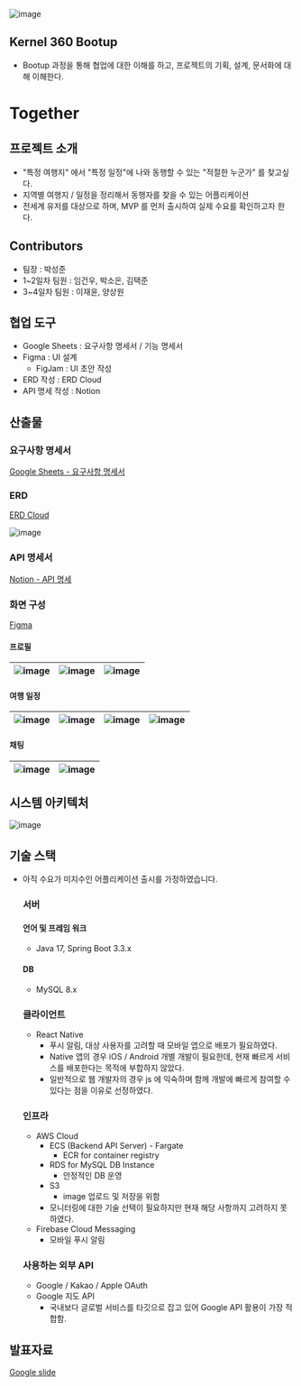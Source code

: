 
![image](https://github.com/user-attachments/assets/32b69b7f-c8f1-4a49-9bd6-73cb6723698d)
## Kernel 360 Bootup
- Bootup 과정을 통해 협업에 대한 이해를 하고, 프로젝트의 기획, 설계, 문서화에 대해 이해한다.

# **Together**
## 프로젝트 소개
- "특정 여행지" 에서 "특정 일정"에 나와 동행할 수 있는 "적절한 누군가" 를 찾고싶다.
- 지역별 여행지 / 일정을 정리해서 동행자를 찾을 수 있는 어플리케이션
- 전세계 유저를 대상으로 하며, MVP 를 먼저 출시하여 실제 수요를 확인하고자 한다.

## Contributors

- 팀장 : 박성준
- 1~2일차 팀원 : 임건우, 박소은, 김택준
- 3~4일차 팀원 : 이재윤, 양상원

## 협업 도구
- Google Sheets : 요구사항 명세서 / 기능 명세서
- Figma : UI 설계
    - FigJam : UI 초안 작성
- ERD 작성 : ERD Cloud
- API 명세 작성 : Notion 

## 산출물
### 요구사항 명세서
[Google Sheets - 요구사항 명세서](https://docs.google.com/spreadsheets/d/1JWTPQIfjt_Tpc1RSI6gckm-ssMxSHy9X5MA9IFc1_II/edit?usp=sharing)

### ERD
[ERD Cloud](https://www.erdcloud.com/d/Ey749xad75dJxgE6K)

![image](https://github.com/user-attachments/assets/0f4957a4-3cb3-4adb-881a-cd83b794f21d)

### API 명세서

[Notion - API 명세](https://www.notion.so/API-d4a4d7d4958f4ca7befab0cbb738ba57?pvs=4)

### 화면 구성

[Figma](https://www.figma.com/design/MgS77UV2lBz9W6SaGh3lNx/Mobile-App-Design?node-id=0-1&t=D2CwxtwH6Ynia0A9-1)

#### 프로필
![image](https://github.com/user-attachments/assets/732dd22d-4872-41ec-8436-f9a8aaab67ff) | ![image](https://github.com/user-attachments/assets/732dd22d-4872-41ec-8436-f9a8aaab67ff) | ![image](https://github.com/user-attachments/assets/efec482c-ef55-4a10-81a3-81d7fb961331)
---|---|---|


#### 여행 일정

![image](https://github.com/user-attachments/assets/abf93eca-5428-40fe-ac83-45be4f118059) | ![image](https://github.com/user-attachments/assets/ac27e3df-ce8b-4d26-a14b-d98f7e89495f) | ![image](https://github.com/user-attachments/assets/b1f43bf3-0587-41d0-b7f0-82d7f630d291) | ![image](https://github.com/user-attachments/assets/f43d4da4-787f-4a32-9702-8ebe2ba93cec)
---|---|---|---|

#### 채팅

![image](https://github.com/user-attachments/assets/a0a3effd-b6ee-4801-b8f7-ece84a48f40e) | ![image](https://github.com/user-attachments/assets/551cca60-5fcc-4378-8dac-8c1742950e46)
---|---|

## 시스템 아키텍처

![image](https://github.com/user-attachments/assets/aef656ac-4771-419a-bccd-527c27cd221e)


## 기술 스택

- 아직 수요가 미지수인 어플리케이션 출시를 가정하였습니다.
    
    ### 서버
    
    #### 언어 및 프레임 워크
    
    - Java 17, Spring Boot 3.3.x
    
    #### DB
    
    - MySQL 8.x
    
    ### 클라이언트
    
    - React Native
        - 푸시 알림, 대상 사용자를 고려할 때 모바일 앱으로 배포가 필요하였다.
        - Native 앱의 경우 iOS / Android 개별 개발이 필요한데, 현재 빠르게 서비스를 배포한다는 목적에 부합하지 않았다.
        - 일반적으로 웹 개발자의 경우 js 에 익숙하며 함께 개발에 빠르게 참여할 수 있다는 점을 이유로 선정하였다.
    
    ### 인프라
    
    - AWS Cloud
        - ECS (Backend API Server) - Fargate
            - ECR for container registry
        - RDS for MySQL DB Instance
            - 안정적인 DB 운영
        - S3
            - image 업로드 및 저장을 위함
        - 모니터링에 대한 기술 선택이 필요하지만 현재 해당 사항까지 고려하지 못하였다.
    - Firebase Cloud Messaging
        - 모바일 푸시 알림
    
    ### 사용하는 외부 API
    
    - Google / Kakao / Apple OAuth
    - Google 지도 API
        - 국내보다 글로벌 서비스를 타깃으로 잡고 있어 Google API 활용이 가장 적합함.

## 발표자료
[Google slide](https://docs.google.com/presentation/d/1TdRTxUEhZu2otAOfha70xBANcTtQy-iWhpby3w7MhZw/edit?usp=sharing)
